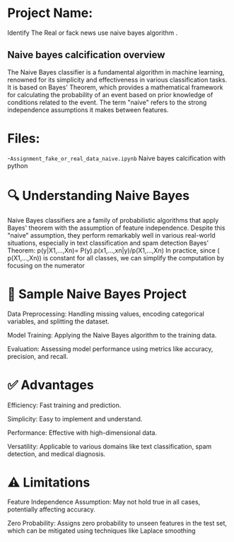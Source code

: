 # Project Name:
Identify The Real or fack news use naive bayes algorithm .

## Naive bayes calcification overview

The Naive Bayes classifier is a fundamental algorithm in machine learning, renowned for its simplicity and effectiveness in 
various classification tasks. It is based on Bayes' Theorem, which provides a mathematical framework for calculating the probability 
of an event based on prior knowledge of conditions 
related to the event. The term "naive" refers to the strong independence assumptions it makes between features.
# Files:
-`Assignment_fake_or_real_data_naive.ipynb` Naive bayes calcification with python
# 🔍 Understanding Naive Bayes
Naive Bayes classifiers are a family of probabilistic algorithms that apply Bayes' theorem with the assumption of feature independence. Despite this "naive" assumption, they perform remarkably well in various real-world situations, especially in text classification and spam detection
 Bayes' Theorem:
 p(y|X1,...,Xn)= P(y).p(x1,...,xn|y)/p(X1,...,Xn)
 In practice, since ( p(X1,...,Xn)) is constant for all classes, we can simplify the computation by focusing on the numerator
 
 # 🧪 Sample Naive Bayes Project
Data Preprocessing: Handling missing values, encoding categorical variables, and splitting the dataset.

Model Training: Applying the Naive Bayes algorithm to the training data.

Evaluation: Assessing model performance using metrics like accuracy, precision, and recall.


# ✅ Advantages

Efficiency: Fast training and prediction.

Simplicity: Easy to implement and understand.

Performance: Effective with high-dimensional data.

Versatility: Applicable to various domains like text classification, spam detection, and medical diagnosis.

# ⚠️ Limitations

Feature Independence Assumption: May not hold true in all cases, potentially affecting accuracy.

Zero Probability: Assigns zero probability to unseen features in the test set, which can be mitigated using techniques like Laplace smoothing

